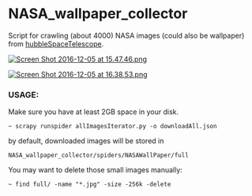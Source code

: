 # NASA_wallpaper_collector
Script for crawling (about 4000) NASA images (could also be wallpaper) from [hubbleSpaceTelescope](https://www.spacetelescope.org/images/).

[![Screen Shot 2016-12-05 at 15.47.46.png](https://s17.postimg.org/3ozc4u48f/Screen_Shot_2016_12_05_at_15_47_46.png)](https://postimg.org/image/4ei4h74rv/)

[![Screen Shot 2016-12-05 at 16.38.53.png](https://s11.postimg.org/xbobtnpib/Screen_Shot_2016_12_05_at_16_38_53.png)](https://postimg.org/image/c20pit97j/)

### USAGE:
Make sure you have at least 2GB space in your disk.

    ~ scrapy runspider allImagesIterator.py -o downloadAll.json

by default, downloaded images will be stored in

    NASA_wallpaper_collector/spiders/NASAWallPaper/full

You may want to delete those small images manually:

    ~ find full/ -name "*.jpg" -size -256k -delete
